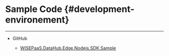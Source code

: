 # Sample Code {#development-environement}

---

* GitHub

  * [WISEPaaS.DataHub.Edge.Nodejs.SDK.Sample](https://github.com/advwacloud/WISEPaaS.DataHub.Edge.Nodejs.SDK.Sample)



